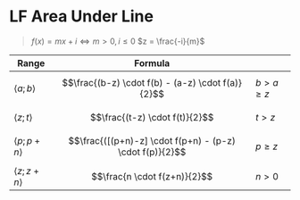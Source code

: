 # LF Area Under Line

> $f(x)=mx+i \iff m \gt 0, i \leqslant 0$
> $z = \frac{-i}{m}$

| Range | Formula | |
|--|--|--|
| $\langle a;b \rangle$ | $$\frac{(b-z) \cdot f(b) - (a-z) \cdot f(a)}{2}$$ | $b \gt a \geqslant z$ |
| $\langle z;t \rangle$ | $$\frac{(t-z) \cdot f(t)}{2}$$ | $t \gt z$ |
| $\langle p;p+n \rangle$ | $$\frac{([(p+n)-z] \cdot f(p+n) - (p-z) \cdot f(p)}{2}$$ | $p \geqslant z$ |
| $\langle z;z+n \rangle$ | $$\frac{n \cdot f(z+n)}{2}$$ | $n \gt 0$ |
